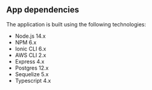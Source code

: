 ## App dependencies

The application is built using the following technologies:

- Node.js 14.x
- NPM 6.x
- Ionic CLI 6.x
- AWS CLI 2.x
- Express 4.x
- Postgres 12.x
- Sequelize 5.x
- Typescript 4.x